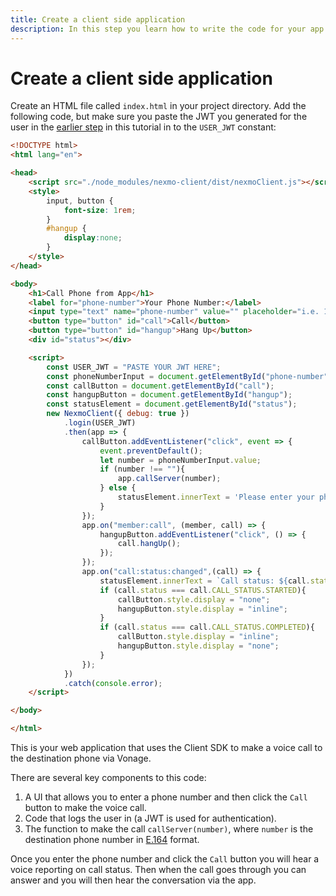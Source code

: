 ```yaml
---
title: Create a client side application
description: In this step you learn how to write the code for your app to phone application.
---
```


# Create a client side application

Create an HTML file called `index.html` in your project directory. Add the following code, but make sure you paste the JWT you generated for the user in the [earlier step](/client-sdk/tutorials/app-to-phone/client-sdk/generate-jwt) in this tutorial in to the `USER_JWT` constant:

``` html
<!DOCTYPE html>
<html lang="en">

<head>
    <script src="./node_modules/nexmo-client/dist/nexmoClient.js"></script>
    <style>
        input, button {
            font-size: 1rem;
        }
        #hangup {
            display:none;
        }
    </style>
</head>

<body>
    <h1>Call Phone from App</h1>
    <label for="phone-number">Your Phone Number:</label>
    <input type="text" name="phone-number" value="" placeholder="i.e. 14155550100" id="phone-number" size="30">
    <button type="button" id="call">Call</button>
    <button type="button" id="hangup">Hang Up</button>
    <div id="status"></div>

    <script>
        const USER_JWT = "PASTE YOUR JWT HERE";
        const phoneNumberInput = document.getElementById("phone-number");
        const callButton = document.getElementById("call");
        const hangupButton = document.getElementById("hangup");
        const statusElement = document.getElementById("status");
        new NexmoClient({ debug: true })
            .login(USER_JWT)
            .then(app => {
                callButton.addEventListener("click", event => {
                    event.preventDefault();
                    let number = phoneNumberInput.value;
                    if (number !== ""){
                        app.callServer(number);
                    } else {
                        statusElement.innerText = 'Please enter your phone number.';
                    }
                });
                app.on("member:call", (member, call) => {
                    hangupButton.addEventListener("click", () => {
                        call.hangUp();
                    });
                });
                app.on("call:status:changed",(call) => {
                    statusElement.innerText = `Call status: ${call.status}`;
                    if (call.status === call.CALL_STATUS.STARTED){
                        callButton.style.display = "none";
                        hangupButton.style.display = "inline";
                    }
                    if (call.status === call.CALL_STATUS.COMPLETED){
                        callButton.style.display = "inline";
                        hangupButton.style.display = "none";
                    }
                });
            })
            .catch(console.error);
    </script>

</body>

</html>
```

This is your web application that uses the Client SDK to make a voice call to the destination phone via Vonage.

There are several key components to this code:

1. A UI that allows you to enter a phone number and then click the `Call` button to make the voice call.
2. Code that logs the user in (a JWT is used for authentication).
3. The function to make the call `callServer(number)`, where `number` is the destination phone number in [E.164](/concepts/guides/glossary#e-164-format) format.

Once you enter the phone number and click the `Call` button you will hear a voice reporting on call status. Then when the call goes through you can answer and you will then hear the conversation via the app.